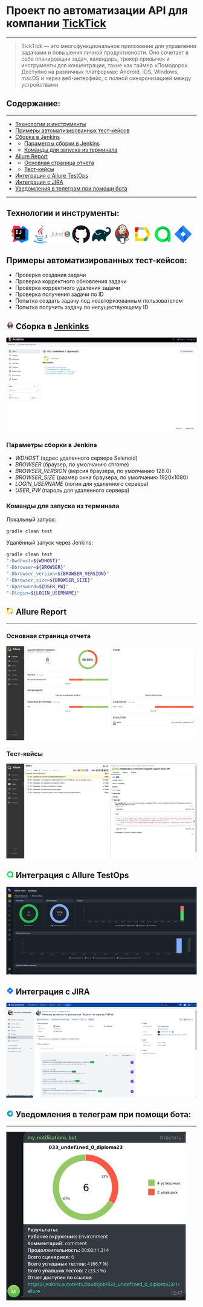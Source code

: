 # Проект по автоматизации API для компании [TickTick](https://ticktick.com/)
____

> TickTick — это многофункциональное приложение для управления задачами и повышения личной продуктивности. Оно сочетает в себе планировщик задач, календарь, трекер привычек и инструменты для концентрации, такие как таймер «Помодоро». Доступно на различных платформах: Android, iOS, Windows, macOS и через веб-интерфейс, с полной синхронизацией между устройствами

## Содержание:
___

- <a href="#tools">Технологии и инструменты</a>
- <a href="#cases">Примеры автоматизированных тест-кейсов</a>
- <a href="#jenkins">Сборка в Jenkins</a>
- - <a href="#jenkins-params">Параметры сборки в Jenkins</a>
- - <a href="#commands">Команды для запуска из терминала</a>
- <a href="#allure">Allure Report</a>
- - <a href="#allure-report">Основная страница отчета</a>
- - <a href="#allure-cases">Тест-кейсы</a>
- <a href="#testops">Интеграция с Allure TestOps</a>
- <a href="#jira">Интеграция с JIRA</a>
- <a href="#telegram">Уведомления в телеграм при помощи бота</a>
___

<a id="tools"></a>
## Технологии и инструменты:
<p align="center">
<a href="https://www.jetbrains.com/idea/"><img src="media/intellij-original.svg" width="50" height="50" /></a>
<a href="https://www.java.com/"><img src="media/java-original.svg" width="50" height="50" /></a>
<a href="https://junit.org/junit5/"><img src="media/junit-original-wordmark.svg" width="50" height="50" /></a>
<a href="https://github.com/"><img src="media/github-original.svg" width="50" height="50" /></a>
<a href="https://gradle.org/"><img src="media/gradle-original.svg" width="50" height="50" /></a>
<a href="https://www.jenkins.io/"><img src="media/jenkins-original.svg" width="50" height="50" /></a>
<a href="https://allurereport.org/"><img src="media/Allure.svg" width="50" height="50" /></a>
<a href="https://qameta.io/"><img src="media/qameta.svg" width="50" height="50" /></a>
<a href="https://www.atlassian.com/software/jira"><img src="media/Jira.svg" width="50" height="50" /></a>
</p>

<a id="cases"></a>
## Примеры автоматизированных тест-кейсов:
- Проверка создания задачи
- Проверка корректного обновления задачи
- Проверка корректного удаления задачи
- Проверка получения задачи по ID
- Попытка создать задачу под неавторизованным пользователем
- Попытка получить задачу по несуществующему ID

<a id="jenkins"></a>
## <img src="media/jenkins-original.svg" width="20" height="20" /> Сборка в [Jenkinks](https://jenkins.autotests.cloud/job/033_undef1ned_0_hw14/)
<img src="media/jenkins.jpg"/>

<a id="jenkins-params"></a>
### Параметры сборки в Jenkins
- *WDHOST* (адрес удаленного сервера Selenoid)
- *BROWSER* (браузер, по умолчанию chrome)
- *BROWSER_VERSION* (версия браузера, по умолчанию 128.0)
- *BROWSER_SIZE* (размер окна браузера, по умолчанию 1920x1080)
- *LOGIN_USERNAME* (логин для удаленного сервера)
- *USER_PW* (пароль для удаленного сервера)

<a id="commands"></a>
### Команды для запуска из терминала

Локальный запуск:
```bash
gradle clean test
```

Удалённый запуск через Jenkins:
```bash
gradle clean test
"-Dwdhost=${WDHOST}"
"-Dbrowser=${BROWSER}"
"-Dbrowser_version=${BROWSER_VERSION}"
"-Dbrowser_size=${BROWSER_SIZE}"
"-Dpassword=${USER_PW}"
"-Dlogin=${LOGIN_USERNAME}"
```

<a id="allure"></a>
## <img src="media/Allure.svg" width="20" height="20" /> Allure Report
___

<a id="allure-report"></a>
### Основная страница отчета
<img src="media/allure-overview.jpg"/>

<a id="allure-cases"></a>
### Тест-кейсы
<img src="media/allure-report.jpg"/>

<a id="testops"></a>
## <img src="media/qameta.svg" width="20" height="20" /> Интеграция с Allure TestOps
<img src="media/allure-testops.jpg"/>

<a id="jira"></a>
## <img src="media/Jira.svg" width="20" height="20" /> Интеграция с JIRA
<img src="media/jira.jpg"/>

<a id="telegram"></a>
## <img src="media/Telegram.svg" width="20" height="20" /> Уведомления в телеграм при помощи бота:
___
<img src="media/telegram-notify.jpg"/>